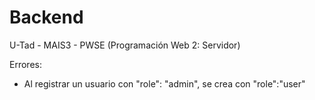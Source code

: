 # Backend

U-Tad - MAIS3 - PWSE (Programación Web 2: Servidor)

Errores:
- Al registrar un usuario con "role": "admin", se crea con "role":"user"